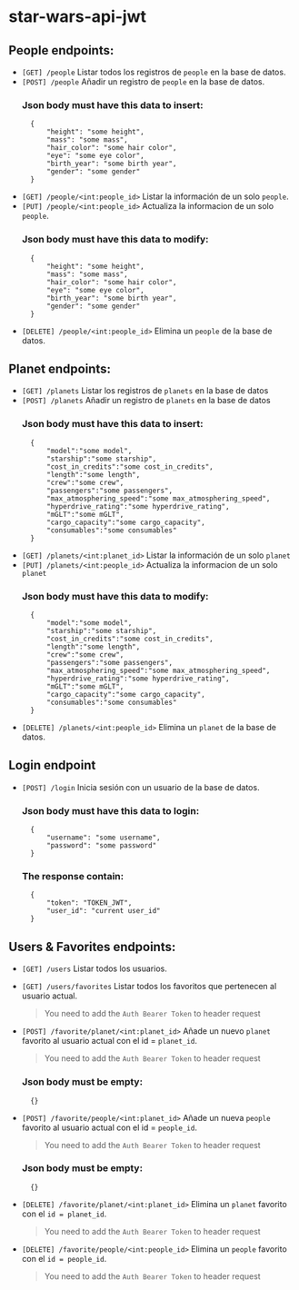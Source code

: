 # star-wars-api-jwt
## People endpoints:
- `[GET] /people` Listar todos los registros de `people` en la base de datos.
- `[POST] /people` Añadir un registro de  `people` en la base de datos.
    ### Json body must have this data to insert:
        {
            "height": "some height",
            "mass": "some mass",
            "hair_color": "some hair color",
            "eye": "some eye color",
            "birth_year": "some birth year",       
            "gender": "some gender"
        }
- `[GET] /people/<int:people_id>` Listar la información de un solo `people`.
- `[PUT] /people/<int:people_id>` Actualiza la informacion de un solo `people`.
    ### Json body must have this data to modify:
        {
            "height": "some height",
            "mass": "some mass",
            "hair_color": "some hair color",
            "eye": "some eye color",
            "birth_year": "some birth year",       
            "gender": "some gender"
        }
- `[DELETE] /people/<int:people_id>` Elimina un `people` de la base de datos.
## Planet endpoints:
- `[GET] /planets` Listar los registros de `planets` en la base de datos
- `[POST] /planets` Añadir un registro de  `planets` en la base de datos
    ### Json body must have this data to insert:
        {
            "model":"some model",
	        "starship":"some starship",
	        "cost_in_credits":"some cost_in_credits",
	        "length":"some length",
	        "crew":"some crew",
	        "passengers":"some passengers",
	        "max_atmosphering_speed":"some max_atmosphering_speed",
	        "hyperdrive_rating":"some hyperdrive_rating",
	        "mGLT":"some mGLT",
	        "cargo_capacity":"some cargo_capacity",
	        "consumables":"some consumables"
        }
- `[GET] /planets/<int:planet_id>` Listar la información de un solo `planet`
- `[PUT] /planets/<int:people_id>` Actualiza la informacion de un solo `planet`
    ### Json body must have this data to modify:
        {
            "model":"some model",
	        "starship":"some starship",
	        "cost_in_credits":"some cost_in_credits",
	        "length":"some length",
	        "crew":"some crew",
	        "passengers":"some passengers",
	        "max_atmosphering_speed":"some max_atmosphering_speed",
	        "hyperdrive_rating":"some hyperdrive_rating",
	        "mGLT":"some mGLT",
	        "cargo_capacity":"some cargo_capacity",
	        "consumables":"some consumables"
        }
- `[DELETE] /planets/<int:people_id>` Elimina un `planet` de la base de datos.
## Login endpoint
- `[POST] /login` Inicia sesión con un usuario de la base de datos.
    ### Json body must have this data to login:
        {
            "username": "some username",
            "password": "some password"
        }
    ### The response contain:
        {
            "token": "TOKEN_JWT",
            "user_id": "current user_id"
        }
## Users & Favorites endpoints:
- `[GET] /users` Listar todos los usuarios.
- `[GET] /users/favorites` Listar todos los favoritos que pertenecen al usuario actual.
    > You need to add the `Auth Bearer Token` to header request 

- `[POST] /favorite/planet/<int:planet_id>` Añade un nuevo `planet` favorito al usuario actual con el id = `planet_id`.
    > You need to add the `Auth Bearer Token` to header request 
    ### Json body must be empty:
        {}
- `[POST] /favorite/people/<int:planet_id>` Añade un nueva `people` favorito al usuario actual con el id = `people_id`.
    > You need to add the `Auth Bearer Token` to header request 
    ### Json body must be empty:
        {}
- `[DELETE] /favorite/planet/<int:planet_id>` Elimina un `planet` favorito con el `id = planet_id`.
    > You need to add the `Auth Bearer Token` to header request 
- `[DELETE] /favorite/people/<int:people_id>` Elimina un `people` favorito con el `id = people_id`.
    > You need to add the `Auth Bearer Token` to header request 
